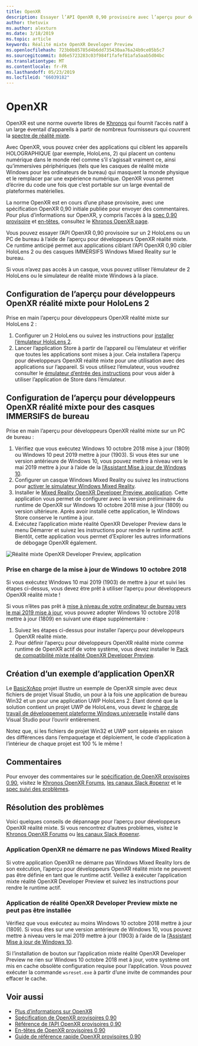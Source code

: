 ```yaml
---
title: OpenXR
description: Essayer l’API OpenXR 0,90 provisoire avec l’aperçu pour développeurs OpenXR réalité mixte.
author: thetuvix
ms.author: alexturn
ms.date: 3/18/2019
ms.topic: article
keywords: Réalité mixte OpenXR Developer Preview
ms.openlocfilehash: 723b0b85785d4b6dd735430aa76a24b9ce05b5c7
ms.sourcegitcommit: 8d6e5723283c03f984f1fafef81afa5aab5d04bc
ms.translationtype: MT
ms.contentlocale: fr-FR
ms.lasthandoff: 05/23/2019
ms.locfileid: "66039182"
---
```

# <a name="openxr"></a>OpenXR

OpenXR est une norme ouverte libres de [Khronos](https://www.khronos.org/) qui fournit l’accès natif à un large éventail d’appareils à partir de nombreux fournisseurs qui couvrent la [spectre de réalité mixte](mixed-reality.md).

Avec OpenXR, vous pouvez créer des applications qui ciblent les appareils HOLOGRAPHIQUE (par exemple, HoloLens, 2) qui placent un contenu numérique dans le monde réel comme s’il s’agissait vraiment ce, ainsi qu’immersives périphériques (tels que les casques de réalité mixte Windows pour les ordinateurs de bureau) qui masquent la monde physique et le remplacer par une expérience numérique.  OpenXR vous permet d’écrire du code une fois que c’est portable sur un large éventail de plateformes matérielles.

La norme OpenXR est en cours d’une phase provisoire, avec une spécification OpenXR 0,90 initiale publiée pour envoyer des commentaires.  Pour plus d’informations sur OpenXR, y compris l’accès à la [spec 0,90 provisoire](https://www.khronos.org/registry/OpenXR/specs/0.90/html/xrspec.html) et [en-têtes](https://github.com/KhronosGroup/OpenXR-Docs/tree/master/include/openxr), consultez le [Khronos OpenXR page](https://www.khronos.org/openxr/). 

Vous pouvez essayer l’API OpenXR 0,90 provisoire sur un 2 HoloLens ou un PC de bureau à l’aide de l’aperçu pour développeurs OpenXR réalité mixte.  Ce runtime anticipé permet aux applications ciblant l’API OpenXR 0,90 cibler HoloLens 2 ou des casques IMMERSIFS Windows Mixed Reality sur le bureau.

Si vous n’avez pas accès à un casque, vous pouvez utiliser l’émulateur de 2 HoloLens ou le simulateur de réalité mixte Windows à la place.

## <a name="setting-up-the-mixed-reality-openxr-developer-preview-for-hololens-2"></a>Configuration de l’aperçu pour développeurs OpenXR réalité mixte pour HoloLens 2

Prise en main l’aperçu pour développeurs OpenXR réalité mixte sur HoloLens 2 :

1. Configurer un 2 HoloLens ou suivez les instructions pour [installer l’émulateur HoloLens 2](using-the-hololens-emulator.md).
1. Lancer l’application Store à partir de l’appareil ou l’émulateur et vérifier que toutes les applications sont mises à jour.  Cela installera l’aperçu pour développeurs OpenXR réalité mixte pour une utilisation avec des applications sur l’appareil.  Si vous utilisez l’émulateur, vous voudrez consulter le [émulateur d’entrée des instructions](using-the-hololens-emulator.md#basic-emulator-input) pour vous aider à utiliser l’application de Store dans l’émulateur.

## <a name="setting-up-the-mixed-reality-openxr-developer-preview-for-immersive-desktop-headsets"></a>Configuration de l’aperçu pour développeurs OpenXR réalité mixte pour des casques IMMERSIFS de bureau

Prise en main l’aperçu pour développeurs OpenXR réalité mixte sur un PC de bureau :

1. Vérifiez que vous exécutez Windows 10 octobre 2018 mise à jour (1809) ou Windows 10 peut 2019 mettre à jour (1903).  Si vous êtes sur une version antérieure de Windows 10, vous pouvez mettre à niveau vers le mai 2019 mettre à jour à l’aide de la [l’Assistant Mise à jour de Windows 10](https://www.microsoft.com/en-us/software-download/windows10).
1. Configurer un casque Windows Mixed Reality ou suivez les instructions pour [activer le simulateur Windows Mixed Reality](using-the-windows-mixed-reality-simulator.md).
1. Installer le [Mixed Reality OpenXR Developer Preview, application](https://www.microsoft.com/store/productId/9n5cvvl23qbt).  Cette application vous permet de configurer avec la version préliminaire du runtime de OpenXR sur Windows 10 octobre 2018 mise à jour (1809) ou version ultérieure.  Après avoir installé cette application, le Windows Store conserve le runtime à jour.
1. Exécutez l’application mixte réalité OpenXR Developer Preview dans le menu Démarrer et suivez les instructions pour rendre le runtime actif.  Bientôt, cette application vous permet d’Explorer les autres informations de débogage OpenXR également.

![Réalité mixte OpenXR Developer Preview, application](images/mixed-reality-openxr-developer-preview.png)

### <a name="support-for-windows-10-october-2018-update"></a>Prise en charge de la mise à jour de Windows 10 octobre 2018

Si vous exécutez Windows 10 mai 2019 (1903) de mettre à jour et suivi les étapes ci-dessus, vous devez être prêt à utiliser l’aperçu pour développeurs OpenXR réalité mixte !

Si vous n’êtes pas prêt à [mise à niveau de votre ordinateur de bureau vers le mai 2019 mise à jour](https://www.microsoft.com/en-us/software-download/windows10), vous pouvez adopter Windows 10 octobre 2018 mettre à jour (1809) en suivant une étape supplémentaire :

1. Suivez les étapes ci-dessus pour installer l’aperçu pour développeurs OpenXR réalité mixte.
1. Pour définir l’aperçu pour développeurs OpenXR réalité mixte comme runtime de OpenXR actif de votre système, vous devez installer le [Pack de compatibilité mixte réalité OpenXR Developer Preview](https://aka.ms/openxr-compat).

## <a name="building-a-sample-openxr-app"></a>Création d’un exemple d’application OpenXR

Le [BasicXrApp](https://github.com/Microsoft/OpenXR-SDK-VisualStudio/tree/master/samples/BasicXrApp) projet illustre un exemple de OpenXR simple avec deux fichiers de projet Visual Studio, un pour à la fois une application de bureau Win32 et un pour une application UWP HoloLens 2.  Étant donné que la solution contient un projet UWP de HoloLens, vous devez le [charge de travail de développement plateforme Windows universelle](install-the-tools.md#installation-checklist) installé dans Visual Studio pour l’ouvrir entièrement.

Notez que, si les fichiers de projet Win32 et UWP sont séparés en raison des différences dans l’empaquetage et déploiement, le code d’application à l’intérieur de chaque projet est 100 % le même !

## <a name="feedback"></a>Commentaires

Pour envoyer des commentaires sur le [spécification de OpenXR provisoires 0,90](https://www.khronos.org/registry/OpenXR/specs/0.90/html/xrspec.html), visitez le [Khronos OpenXR Forums](https://community.khronos.org/c/openxr), [les canaux Slack #openxr](https://khr.io/slack) et le [spec suivi des problèmes](https://github.com/KhronosGroup/OpenXR-Docs/issues).

## <a name="troubleshooting"></a>Résolution des problèmes

Voici quelques conseils de dépannage pour l’aperçu pour développeurs OpenXR réalité mixte.  Si vous rencontrez d’autres problèmes, visitez le [Khronos OpenXR Forums](https://community.khronos.org/c/openxr) ou [les canaux Slack #openxr](https://khr.io/slack).

### <a name="openxr-app-not-starting-windows-mixed-reality"></a>Application OpenXR ne démarre ne pas Windows Mixed Reality

Si votre application OpenXR ne démarre pas Windows Mixed Reality lors de son exécution, l’aperçu pour développeurs OpenXR réalité mixte ne peuvent pas être définie en tant que le runtime actif.  Veillez à exécuter l’application mixte réalité OpenXR Developer Preview et suivez les instructions pour rendre le runtime actif.

### <a name="mixed-reality-openxr-developer-preview-app-cannot-be-installed"></a>Application de réalité OpenXR Developer Preview mixte ne peut pas être installée 

Vérifiez que vous exécutez au moins Windows 10 octobre 2018 mettre à jour (1809).  Si vous êtes sur une version antérieure de Windows 10, vous pouvez mettre à niveau vers le mai 2019 mettre à jour (1903) à l’aide de la [l’Assistant Mise à jour de Windows 10](https://www.microsoft.com/en-us/software-download/windows10).

Si l’installation de bouton sur l’application mixte réalité OpenXR Developer Preview ne rien sur Windows 10 octobre 2018 met à jour, votre système ont mis en cache obsolète configuration requise pour l’application.  Vous pouvez exécuter la commande `wsreset.exe` à partir d’une invite de commandes pour effacer le cache.

## <a name="see-also"></a>Voir aussi

* [Plus d’informations sur OpenXR](https://www.khronos.org/openxr/)
* [Spécification de OpenXR provisoires 0,90](https://www.khronos.org/registry/OpenXR/specs/0.90/html/xrspec.html)
* [Référence de l’API OpenXR provisoires 0,90](https://www.khronos.org/registry/OpenXR/specs/0.90/man/html/)
* [En-têtes de OpenXR provisoires 0,90](https://github.com/KhronosGroup/OpenXR-Docs/tree/master/include/openxr)
* [Guide de référence rapide OpenXR provisoires 0,90](https://www.khronos.org/registry/OpenXR/specs/0.90/refguide/OpenXR-0.90-web.pdf)
